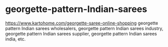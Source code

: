 # georgette-pattern-Indian-sarees
https://www.kartohome.com/georgette-saree-online-shopping georgette pattern Indian sarees wholesalers, georgette pattern Indian sarees industry, georgette pattern Indian sarees supplier, georgette pattern Indian sarees india, etc.
